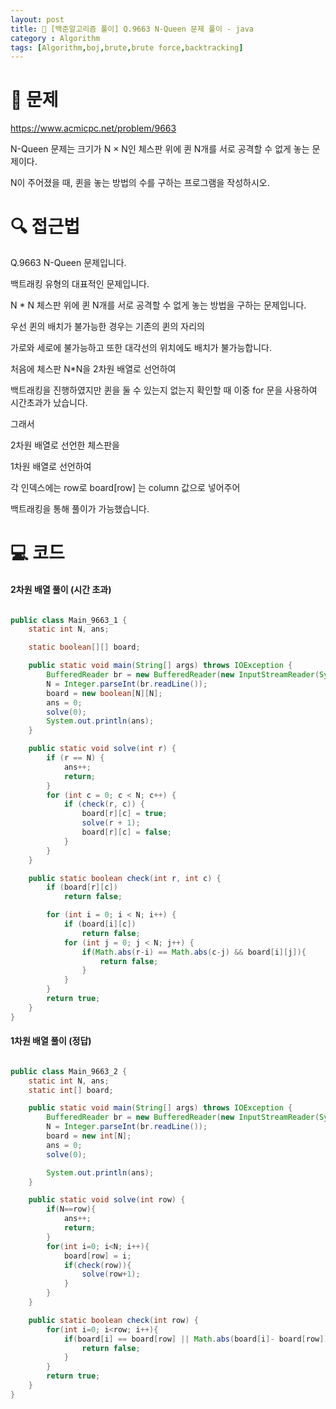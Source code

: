 ```yaml
---
layout: post
title: 📖 [백준알고리즘 풀이] Q.9663 N-Queen 문제 풀이 - java
category : Algorithm
tags: [Algorithm,boj,brute,brute force,backtracking]
---
```

# 📖 문제
https://www.acmicpc.net/problem/9663

N-Queen 문제는 크기가 N × N인 체스판 위에 퀸 N개를 서로 공격할 수 없게 놓는 문제이다.

N이 주어졌을 때, 퀸을 놓는 방법의 수를 구하는 프로그램을 작성하시오.

# 🔍 접근법

Q.9663 N-Queen 문제입니다.

백트래킹 유형의 대표적인 문제입니다.

N * N 체스판 위에 퀸 N개를 서로 공격할 수 없게 놓는 방법을 구하는 문제입니다.

우선 퀸의 배치가 불가능한 경우는 기존의 퀸의 자리의

가로와 세로에 불가능하고 또한 대각선의 위치에도 배치가 불가능합니다.

처음에 체스판 N*N을 2차원 배열로 선언하여

백트래킹을 진행하였지만 퀸을 둘 수 있는지 없는지 확인할 때 이중 for 문을 사용하여 시간초과가 났습니다.

그래서 

2차원 배열로 선언한 체스판을

1차원 배열로 선언하여 

각 인덱스에는 row로 board[row] 는 column 값으로 넣어주어

백트래킹을 통해 풀이가 가능했습니다.
               
# 💻 코드

#### 2차원 배열 풀이 (시간 초과)

```java

public class Main_9663_1 {
    static int N, ans;

    static boolean[][] board;

    public static void main(String[] args) throws IOException {
        BufferedReader br = new BufferedReader(new InputStreamReader(System.in));
        N = Integer.parseInt(br.readLine());
        board = new boolean[N][N];
        ans = 0;
        solve(0);
        System.out.println(ans);
    }

    public static void solve(int r) {
        if (r == N) {
            ans++;
            return;
        }
        for (int c = 0; c < N; c++) {
            if (check(r, c)) {
                board[r][c] = true;
                solve(r + 1);
                board[r][c] = false;
            }
        }
    }

    public static boolean check(int r, int c) {
        if (board[r][c])
            return false;

        for (int i = 0; i < N; i++) {
            if (board[i][c])
                return false;
            for (int j = 0; j < N; j++) {
                if(Math.abs(r-i) == Math.abs(c-j) && board[i][j]){
                    return false;
                }
            }
        }
        return true;
    }
}

```

#### 1차원 배열 풀이 (정답)

```java

public class Main_9663_2 {
    static int N, ans;
    static int[] board;

    public static void main(String[] args) throws IOException {
        BufferedReader br = new BufferedReader(new InputStreamReader(System.in));
        N = Integer.parseInt(br.readLine());
        board = new int[N];
        ans = 0;
        solve(0);

        System.out.println(ans);
    }

    public static void solve(int row) {
        if(N==row){
            ans++;
            return;
        }
        for(int i=0; i<N; i++){
            board[row] = i;
            if(check(row)){
                solve(row+1);
            }
        }
    }

    public static boolean check(int row) {
        for(int i=0; i<row; i++){
            if(board[i] == board[row] || Math.abs(board[i]- board[row]) == Math.abs(i-row)){
                return false;
            }
        }
        return true;
    }
}

```